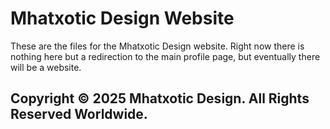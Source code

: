 # Mhatxotic Design Website

These are the files for the Mhatxotic Design website. Right now there is nothing here but a redirection to the main profile page, but eventually there will be a website.

## Copyright © 2025 Mhatxotic Design. All Rights Reserved Worldwide.
